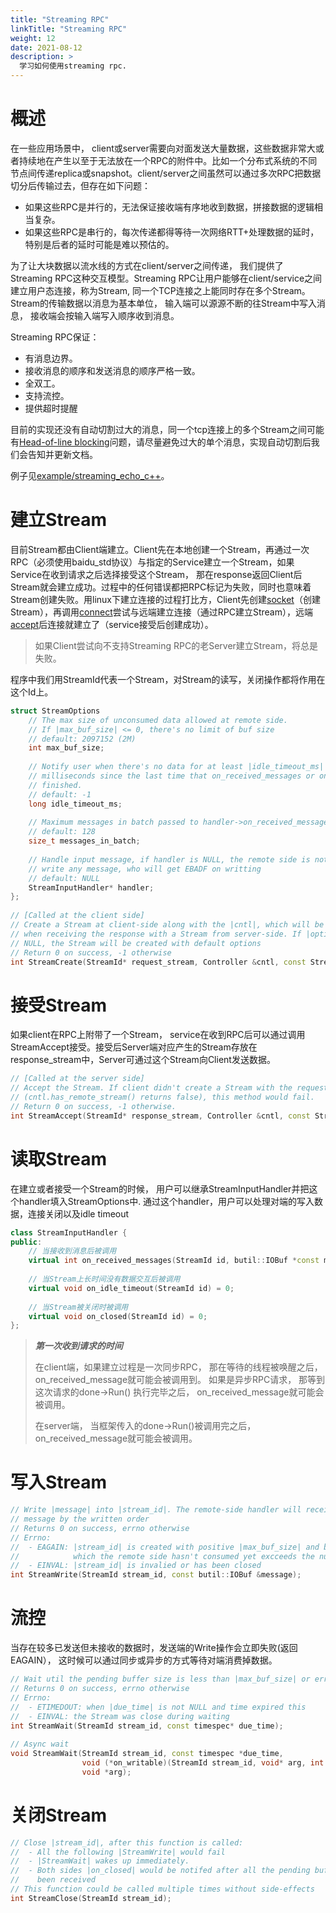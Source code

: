 ```yaml
---
title: "Streaming RPC"
linkTitle: "Streaming RPC"
weight: 12
date: 2021-08-12
description: >
  学习如何使用streaming rpc.
---
```

# 概述

在一些应用场景中， client或server需要向对面发送大量数据，这些数据非常大或者持续地在产生以至于无法放在一个RPC的附件中。比如一个分布式系统的不同节点间传递replica或snapshot。client/server之间虽然可以通过多次RPC把数据切分后传输过去，但存在如下问题：

- 如果这些RPC是并行的，无法保证接收端有序地收到数据，拼接数据的逻辑相当复杂。
- 如果这些RPC是串行的，每次传递都得等待一次网络RTT+处理数据的延时，特别是后者的延时可能是难以预估的。

为了让大块数据以流水线的方式在client/server之间传递， 我们提供了Streaming RPC这种交互模型。Streaming RPC让用户能够在client/service之间建立用户态连接，称为Stream,  同一个TCP连接之上能同时存在多个Stream。 Stream的传输数据以消息为基本单位， 输入端可以源源不断的往Stream中写入消息， 接收端会按输入端写入顺序收到消息。

Streaming RPC保证：

- 有消息边界。
- 接收消息的顺序和发送消息的顺序严格一致。
- 全双工。
- 支持流控。
- 提供超时提醒

目前的实现还没有自动切割过大的消息，同一个tcp连接上的多个Stream之间可能有[Head-of-line blocking](https://en.wikipedia.org/wiki/Head-of-line_blocking)问题，请尽量避免过大的单个消息，实现自动切割后我们会告知并更新文档。

例子见[example/streaming_echo_c++](https://github.com/brpc/brpc/tree/master/example/streaming_echo_c++/)。

# 建立Stream

目前Stream都由Client端建立。Client先在本地创建一个Stream，再通过一次RPC（必须使用baidu_std协议）与指定的Service建立一个Stream，如果Service在收到请求之后选择接受这个Stream， 那在response返回Client后Stream就会建立成功。过程中的任何错误都把RPC标记为失败，同时也意味着Stream创建失败。用linux下建立连接的过程打比方，Client先创建[socket](http://linux.die.net/man/7/socket)（创建Stream），再调用[connect](http://linux.die.net/man/2/connect)尝试与远端建立连接（通过RPC建立Stream），远端[accept](http://linux.die.net/man/2/accept)后连接就建立了（service接受后创建成功）。

> 如果Client尝试向不支持Streaming RPC的老Server建立Stream，将总是失败。

程序中我们用StreamId代表一个Stream，对Stream的读写，关闭操作都将作用在这个Id上。

```c++
struct StreamOptions
    // The max size of unconsumed data allowed at remote side.
    // If |max_buf_size| <= 0, there's no limit of buf size
    // default: 2097152 (2M)
    int max_buf_size;
 
    // Notify user when there's no data for at least |idle_timeout_ms|
    // milliseconds since the last time that on_received_messages or on_idle_timeout
    // finished.
    // default: -1
    long idle_timeout_ms;
     
    // Maximum messages in batch passed to handler->on_received_messages
    // default: 128
    size_t messages_in_batch;
 
    // Handle input message, if handler is NULL, the remote side is not allowd to
    // write any message, who will get EBADF on writting
    // default: NULL
    StreamInputHandler* handler;
};
 
// [Called at the client side]
// Create a Stream at client-side along with the |cntl|, which will be connected
// when receiving the response with a Stream from server-side. If |options| is
// NULL, the Stream will be created with default options
// Return 0 on success, -1 otherwise
int StreamCreate(StreamId* request_stream, Controller &cntl, const StreamOptions* options);
```

# 接受Stream

如果client在RPC上附带了一个Stream， service在收到RPC后可以通过调用StreamAccept接受。接受后Server端对应产生的Stream存放在response_stream中，Server可通过这个Stream向Client发送数据。

```c++
// [Called at the server side]
// Accept the Stream. If client didn't create a Stream with the request
// (cntl.has_remote_stream() returns false), this method would fail.
// Return 0 on success, -1 otherwise.
int StreamAccept(StreamId* response_stream, Controller &cntl, const StreamOptions* options);
```

# 读取Stream

在建立或者接受一个Stream的时候， 用户可以继承StreamInputHandler并把这个handler填入StreamOptions中. 通过这个handler，用户可以处理对端的写入数据，连接关闭以及idle timeout

```c++
class StreamInputHandler {
public:
    // 当接收到消息后被调用
    virtual int on_received_messages(StreamId id, butil::IOBuf *const messages[], size_t size) = 0;
 
    // 当Stream上长时间没有数据交互后被调用
    virtual void on_idle_timeout(StreamId id) = 0;
 
    // 当Stream被关闭时被调用
    virtual void on_closed(StreamId id) = 0;
};
```

>***第一次收到请求的时间***
>
>在client端，如果建立过程是一次同步RPC， 那在等待的线程被唤醒之后，on_received_message就可能会被调用到。 如果是异步RPC请求， 那等到这次请求的done->Run() 执行完毕之后， on_received_message就可能会被调用。
>
>在server端， 当框架传入的done->Run()被调用完之后， on_received_message就可能会被调用。

# 写入Stream

```c++
// Write |message| into |stream_id|. The remote-side handler will received the
// message by the written order
// Returns 0 on success, errno otherwise
// Errno:
//  - EAGAIN: |stream_id| is created with positive |max_buf_size| and buf size
//            which the remote side hasn't consumed yet excceeds the number.
//  - EINVAL: |stream_id| is invalied or has been closed
int StreamWrite(StreamId stream_id, const butil::IOBuf &message);
```

# 流控

当存在较多已发送但未接收的数据时，发送端的Write操作会立即失败(返回EAGAIN）， 这时候可以通过同步或异步的方式等待对端消费掉数据。

```c++
// Wait util the pending buffer size is less than |max_buf_size| or error occurs
// Returns 0 on success, errno otherwise
// Errno:
//  - ETIMEDOUT: when |due_time| is not NULL and time expired this
//  - EINVAL: the Stream was close during waiting
int StreamWait(StreamId stream_id, const timespec* due_time);
 
// Async wait
void StreamWait(StreamId stream_id, const timespec *due_time,
                void (*on_writable)(StreamId stream_id, void* arg, int error_code),
                void *arg);
```

# 关闭Stream

```c++
// Close |stream_id|, after this function is called:
//  - All the following |StreamWrite| would fail
//  - |StreamWait| wakes up immediately.
//  - Both sides |on_closed| would be notifed after all the pending buffers have
//    been received
// This function could be called multiple times without side-effects
int StreamClose(StreamId stream_id);
```
